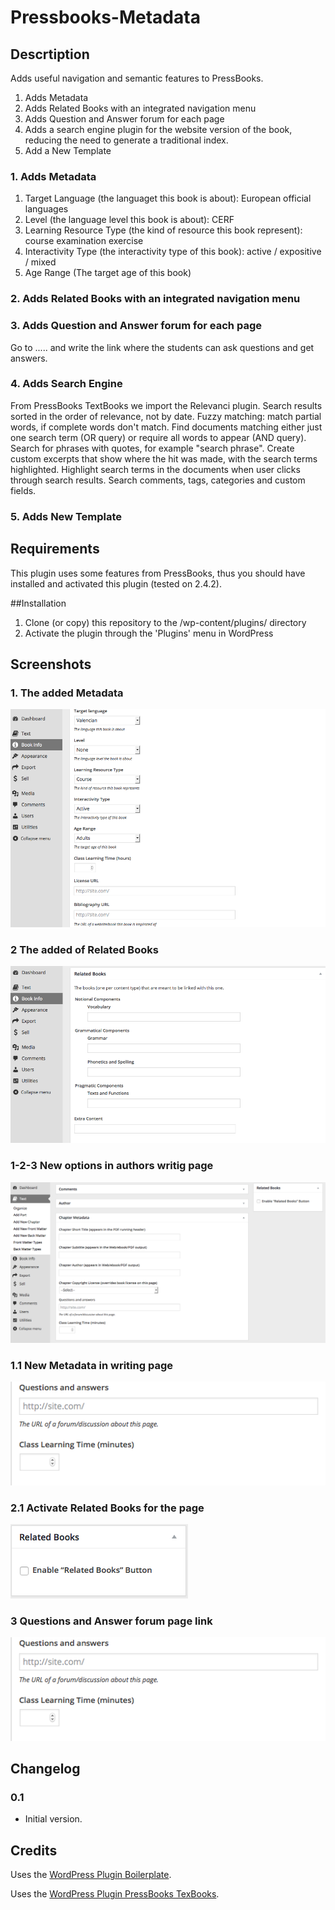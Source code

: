# Pressbooks-Metadata

## Descrtiption
Adds useful navigation and semantic features to PressBooks.

1. Adds Metadata
1. Adds Related Books with an integrated navigation menu
1. Adds Question and Answer forum for each page
1. Adds a search engine plugin for the website version of the book, reducing the need to generate a traditional index.
1. Add a New Template

### 1. Adds Metadata
1. Target Language (the languaget this book is about): European official languages
2. Level (the language level this book is about): CERF
3. Learning Resource Type (the kind of resource this book represent): 
course
examination
exercise
4. Interactivity Type (the interactivity type of this book): active / expositive / mixed
5. Age Range (The target age of this book)

### 2. Adds Related Books with an integrated navigation menu

### 3. Adds Question and Answer forum for each page
Go to  ..... and write the link where the students can ask questions and get answers.

### 4. Adds Search Engine
From PressBooks TextBooks we import the Relevanci plugin.
    Search results sorted in the order of relevance, not by date.
    Fuzzy matching: match partial words, if complete words don't match.
    Find documents matching either just one search term (OR query) or require all words to appear (AND query).
    Search for phrases with quotes, for example "search phrase".
    Create custom excerpts that show where the hit was made, with the search terms highlighted.
    Highlight search terms in the documents when user clicks through search results.
    Search comments, tags, categories and custom fields.


### 5. Adds New Template

## Requirements

This plugin uses some features from PressBooks, thus you should have installed and activated this plugin (tested on 2.4.2).

##Installation

1. Clone (or copy) this repository to the /wp-content/plugins/ directory
1. Activate the plugin through the 'Plugins' menu in WordPress

## Screenshots

### 1. The added Metadata
![The added Metadata](assets/screenshot-1.png)

### 2 The added of Related Books
![The added of Related Books](assets/screenshot-2.png)

###  1-2-3 New options in authors writig page
![New options in authors writig page](assets/screenshot-3.png)

### 1.1 New Metadata in writing page
![New Metadata in writing page](assets/screenshot-4.png)

### 2.1 Activate Related Books for the page
![Activate Related Books for the page](assets/screenshot-5.png)

### 3 Questions and Answer forum page link
![New Metadata in writing page](assets/screenshot-4.png)

## Changelog

### 0.1
* Initial version.

## Credits

Uses the [WordPress Plugin Boilerplate](http://wppb.io).

Uses the [WordPress Plugin PressBooks TexBooks](https://github.com/BCcampus/pressbooks-textbook).




